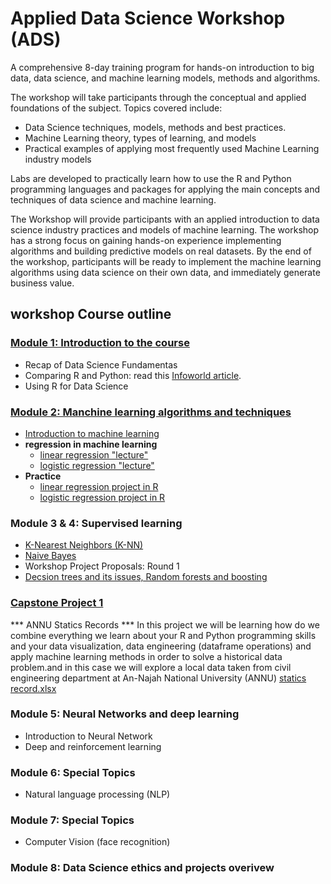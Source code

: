 # Applied Data Science Workshop (ADS)
A comprehensive 8-day training program for hands-on introduction to big data, data science, and machine learning models, methods and algorithms.

The workshop will take participants through the conceptual and applied foundations of the subject. Topics covered include:
* Data Science techniques, models, methods and best practices.
* Machine Learning theory, types of learning, and models
* Practical examples of applying most frequently used Machine Learning industry models

Labs are developed to practically learn how to use the R and Python programming languages and packages for applying the main concepts and techniques of data science and machine learning.

The Workshop will provide participants with an applied introduction to data science industry practices and models of machine learning. The workshop has a strong focus on gaining hands-on experience implementing algorithms and building predictive models on real datasets. By the end of the workshop, participants will be ready to implement the machine learning algorithms using data science on their own data, and immediately generate business value.

## workshop Course outline
### [Module 1: Introduction to the course](https://github.com/Abdel-Razzak/ADS/tree/Module-1-Introduction-to-the-course)
  * Recap of Data Science Fundamentas
  * Comparing R and Python: read this [Infoworld article](http://www.infoworld.com/article/3187550/data-science/python-vs-r-the-battle-for-data-scientist-mind-share.html).
  * Using R for Data Science
  
### [Module 2: Manchine learning algorithms and techniques](https://github.com/Abdel-Razzak/ADS/tree/Module-2-Manchine-learning-algorithms-and-techniques/S2)
  * [Introduction to machine learning](https://github.com/Abdel-Razzak/ADS/blob/Module-2-Manchine-learning-algorithms-and-techniques/S2/INTRO%20TO%20ML.ipynb)
  * **regression in machine learning** 
    * [linear regression "lecture"](https://github.com/Abdel-Razzak/ADS/blob/Module-2-Manchine-learning-algorithms-and-techniques/S2/History.ipynb)
    * [logistic regression "lecture"](https://github.com/Abdel-Razzak/ADS/blob/Module-2-Manchine-learning-algorithms-and-techniques/S2/logistic%20regression_lecture%20.ipynb)
  * **Practice**
    * [linear regression project in R](https://github.com/abedkhooli/ds2/blob/master/students.ipynb)
    * [logistic regression project in R](https://github.com/Abdel-Razzak/ADS/blob/Module-2-Manchine-learning-algorithms-and-techniques/S2/logistic%20Reg.ipynb)
### Module 3 & 4: Supervised learning 
  * [K-Nearest Neighbors (K-NN)](https://github.com/Abdel-Razzak/ADS/blob/Module-3-%26-4-Supervised-learning/K%20Nearest%20Neighbors%20with%20Python.ipynb)
  * [Naive Bayes](https://github.com/Abdel-Razzak/ADS/blob/Module-3-%26-4-Supervised-learning/Supervised%20Learning%20-%20Naive%20Bayes.ipynb)
  * Workshop Project Proposals: Round 1 
  * [Decsion trees and its issues, Random forests and boosting](https://github.com/Abdel-Razzak/ADS/blob/Module-3-%26-4-Supervised-learning/Decision%20Trees%20and%20Random%20Forests%20in%20Python.ipynb)

### [Capstone Project 1](https://github.com/Abdel-Razzak/ADS/tree/Capstone-Project-1)
*** ANNU Statics Records ***
In this project we will be learning how do we combine everything we learn about your R and Python programming skills and your data visualization, data engineering (dataframe operations) and apply machine learning methods in order to solve a historical data problem.and in this case we will explore a local data taken from civil engineering department at An-Najah National University (ANNU) [statics record.xlsx](https://github.com/Abdel-Razzak/ADS/blob/Capstone-Project-1/statics%20recods.xlsx)

### Module 5:  Neural Networks and deep learning
  * Introduction to Neural Network
  * Deep and reinforcement learning 
### Module 6:  Special Topics
  * Natural language processing (NLP)
### Module 7: Special Topics
  * Computer Vision (face recognition)
### Module 8: Data Science ethics and projects overivew  
  
   
